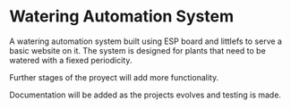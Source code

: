 # Watering Automation System

A watering automation system built using ESP board and littlefs to serve a basic website on it. The system is designed for plants that need to be watered with a fiexed periodicity.

Further stages of the proyect will add more functionality.

Documentation will be added as the projects evolves and testing is made.
